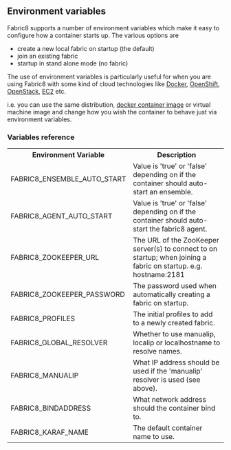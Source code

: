 ## Environment variables

Fabric8 supports a number of environment variables which make it easy to configure how a container starts up. The various options are

 * create a new local fabric on startup (the default)
 * join an existing fabric
 * startup in stand alone mode (no fabric)

The use of environment variables is particularly useful for when you are using Fabric8 with some kind of cloud technologies like [Docker](http://fabric8.io/#/site/book/doc/index.md?chapter=docker_md), [OpenShift](https://www.openshift.com/quickstarts/jboss-fuse-61), [OpenStack](http://fabric8.io/#/site/book/doc/index.md?chapter=cloudContainers_md), [EC2](http://fabric8.io/#/site/book/doc/index.md?chapter=cloudContainers_md) etc.

i.e. you can use the same distribution, [docker container image](https://github.com/fabric8io/fabric8-docker#fabric8-docker) or virtual machine image and change how you wish the container to behave just via environment variables.

### Variables reference

<table class="table table-striped">
<tr>
<th>Environment Variable</th>
<th>Description</th>
</tr>
<tr>
<td>FABRIC8_ENSEMBLE_AUTO_START</td>
<td>Value is 'true' or 'false' depending on if the container should auto-start an ensemble.</td>
</tr>
<tr>
<td>FABRIC8_AGENT_AUTO_START</td>
<td>Value is 'true' or 'false' depending on if the container should auto-start the fabric8 agent.</td>
</tr>
<tr>
<td>FABRIC8_ZOOKEEPER_URL</td>
<td>The URL of the ZooKeeper server(s) to connect to on startup; when joining a fabric on startup. e.g. hostname:2181</td>
</tr>
<tr>
<td>FABRIC8_ZOOKEEPER_PASSWORD</td>
<td>The password used when automatically creating a fabric on startup.</td>
</tr>
<tr>
<td>FABRIC8_PROFILES</td>
<td>The initial profiles to add to a newly created fabric.</td>
</tr>
<tr>
<td>FABRIC8_GLOBAL_RESOLVER</td>
<td>Whether to use manualip, localip or localhostname to resolve names.</td>
</tr>
<tr>
<td>FABRIC8_MANUALIP</td>
<td>What IP address should be used if the 'manualip' resolver is used (see above).</td>
</tr>
<tr>
<td>FABRIC8_BINDADDRESS</td>
<td>What network address should the container bind to.</td>
</tr>
<tr>
<td>FABRIC8_KARAF_NAME</td>
<td>The default container name to use.</td>
</tr>
</table>